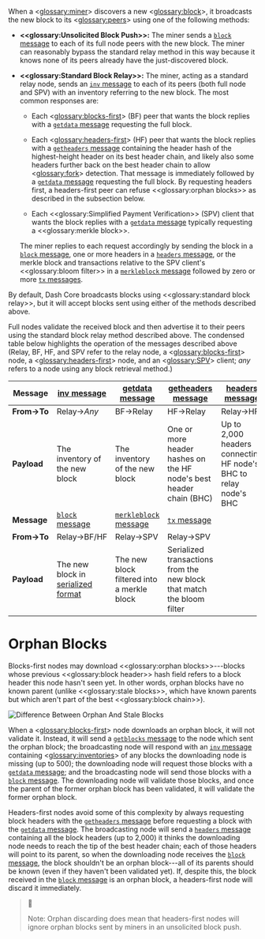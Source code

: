 When a <<glossary:miner>> discovers a new <<glossary:block>>, it broadcasts the new block to its <<glossary:peers>> using one of the following methods:

* **<<glossary:Unsolicited Block Push>>:**
  The miner sends a [`block` message](core-ref-p2p-network-data-messages#block) to each of its full node peers with the new block. The miner can reasonably bypass the standard relay method in this way because it knows none of its peers already have the just-discovered block.

* **<<glossary:Standard Block Relay>>:**
  The miner, acting as a standard relay node, sends an [`inv` message](core-ref-p2p-network-data-messages#inv) to each of its peers (both full node and SPV) with an inventory referring to the new block. The most common responses are:

   * Each <<glossary:blocks-first>> (BF) peer that wants the block replies with a [`getdata` message](core-ref-p2p-network-data-messages#getdata) requesting the full block.

   * Each <<glossary:headers-first>> (HF) peer that wants the block replies with a [`getheaders` message](core-ref-p2p-network-data-messages#getheaders) containing the header hash of the highest-height header on its best header chain, and likely also some headers further back on the best header chain to allow <<glossary:fork>> detection. That message is immediately followed by a [`getdata` message](core-ref-p2p-network-data-messages#getdata) requesting the full block. By requesting headers first, a headers-first peer can refuse <<glossary:orphan blocks>> as described in the subsection below.

   * Each <<glossary:Simplified Payment Verification>> (SPV) client that wants the block replies with a [`getdata` message](core-ref-p2p-network-data-messages#getdata) typically requesting a <<glossary:merkle block>>.

   The miner replies to each request accordingly by sending the block in a [`block` message](core-ref-p2p-network-data-messages#block), one or more headers in a [`headers` message](core-ref-p2p-network-data-messages#headers), or the merkle block and transactions relative to the SPV client's <<glossary:bloom filter>> in a [`merkleblock` message](core-ref-p2p-network-data-messages#merkleblock) followed by zero or more [`tx` messages](core-ref-p2p-network-data-messages#tx).

By default, Dash Core broadcasts blocks using <<glossary:standard block relay>>, but it will accept blocks sent using either of the methods described above.

Full nodes validate the received block and then advertise it to their peers using the standard block relay method described above.  The condensed table below highlights the operation of the messages described above (Relay, BF, HF, and SPV refer to the relay node, a <<glossary:blocks-first>> node, a <<glossary:headers-first>> node, and an <<glossary:SPV>> client; *any* refers to a node using any block retrieval method.)

| **Message** | [inv message](core-ref-p2p-network-data-messages#inv)                                   | [getdata message](core-ref-p2p-network-data-messages#getdata)               | [getheaders message](core-ref-p2p-network-data-messages#getheaders)                                     | [headers message](core-ref-p2p-network-data-messages#headers)
| --- | --- | --- | --- | --- |
| **From→To** | Relay→_Any_                                            | BF→Relay                                   | HF→Relay                                                               | Relay→HF
| **Payload** | The inventory of the new block                         | The inventory of the new block             | One or more header hashes on the HF node's best header chain (BHC)     | Up to 2,000 headers connecting HF node's BHC to relay node's BHC
| **Message** | [`block` message](core-ref-p2p-network-data-messages#block)                               | [`merkleblock` message](core-ref-p2p-network-data-messages#merkleblock)       | [`tx` message](core-ref-p2p-network-data-messages#tx)                                                     |
| **From→To** | Relay→BF/HF                                            | Relay→SPV                                  | Relay→SPV                                                              |
| **Payload** | The new block in [serialized format](core-ref-block-chain-serialized-blocks) | The new block filtered into a merkle block | Serialized transactions from the new block that match the bloom filter |

# Orphan Blocks

Blocks-first nodes may download <<glossary:orphan blocks>>---blocks whose previous <<glossary:block header>> hash field refers to a block header this node hasn't seen yet. In other words, orphan blocks have no known parent (unlike <<glossary:stale blocks>>, which have known parents but which aren't part of the best <<glossary:block chain>>).

![Difference Between Orphan And Stale Blocks](https://dash-docs.github.io/img/dev/en-orphan-stale-definition.svg)

When a <<glossary:blocks-first>> node downloads an orphan block, it will not validate it. Instead, it will send a [`getblocks` message](core-ref-p2p-network-data-messages#getblocks) to the node which sent the orphan block; the broadcasting node will respond with an [`inv` message](core-ref-p2p-network-data-messages#inv) containing <<glossary:inventories>> of any blocks the downloading node is missing (up to 500); the downloading node will request those blocks with a [`getdata` message](core-ref-p2p-network-data-messages#getdata); and the broadcasting node will send those blocks with a [`block` message](core-ref-p2p-network-data-messages#block). The downloading node will validate those blocks, and once the parent of the former orphan block has been validated, it will validate the former orphan block.

Headers-first nodes avoid some of this complexity by always requesting block headers with the [`getheaders` message](core-ref-p2p-network-data-messages#getheaders) before requesting a block with the [`getdata` message](core-ref-p2p-network-data-messages#getdata). The broadcasting node will send a [`headers` message](core-ref-p2p-network-data-messages#headers) containing all the block headers (up to 2,000) it thinks the downloading node needs to reach the tip of the best header chain; each of those headers will point to its parent, so when the downloading node receives the [`block` message](core-ref-p2p-network-data-messages#block), the block shouldn't be an orphan block---all of its parents should be known (even if they haven't been validated yet). If, despite this, the block received in the [`block` message](core-ref-p2p-network-data-messages#block) is an orphan block, a headers-first node will discard it immediately.

> 📘
>
> Note: Orphan discarding does mean that headers-first nodes will ignore orphan blocks sent by miners in an unsolicited block push.